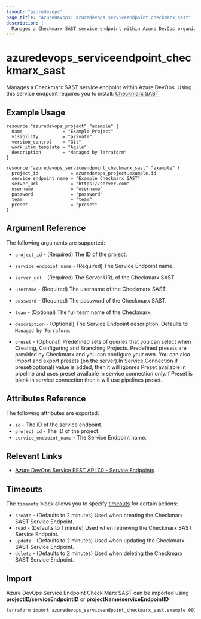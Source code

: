 ```yaml
---
layout: "azuredevops"
page_title: "AzureDevops: azuredevops_serviceendpoint_checkmarx_sast"
description: |-
  Manages a Checkmarx SAST service endpoint within Azure DevOps organization.
---
```


# azuredevops_serviceendpoint_checkmarx_sast

Manages a Checkmarx SAST service endpoint within Azure DevOps. Using this service endpoint requires you to install: [Checkmarx SAST](https://marketplace.visualstudio.com/items?itemName=checkmarx.cxsast)

## Example Usage

```hcl
resource "azuredevops_project" "example" {
  name               = "Example Project"
  visibility         = "private"
  version_control    = "Git"
  work_item_template = "Agile"
  description        = "Managed by Terraform"
}

resource "azuredevops_serviceendpoint_checkmarx_sast" "example" {
  project_id            = azuredevops_project.example.id
  service_endpoint_name = "Example Checkmarx SAST"
  server_url            = "https://server.com"
  username              = "username"
  password              = "password"
  team                  = "team"
  preset                = "preset"
}
```

## Argument Reference

The following arguments are supported:

* `project_id` - (Required) The ID of the project.

* `service_endpoint_name` - (Required) The Service Endpoint name.

* `server_url` - (Required) The Server URL of the Checkmarx SAST.

* `username` - (Required) The username of the Checkmarx SAST.

* `password` - (Required) The password of the Checkmarx SAST.

* `team` - (Optional) The full team name of the Checkmarx.

* `description` - (Optional) The Service Endpoint description. Defaults to `Managed by Terraform`.

* `preset` - (Optional) Predefined sets of queries that you can select when Creating, Configuring and Branching Projects. Predefined presets are provided by Checkmarx and you can configure your own. You can also import and export presets (on the server).In Service Connection if preset(optional) value is added, then it will igonres Preset available in pipeline and uses preset available in service connection only.If Preset is blank in service connection then it will use pipelines preset.


## Attributes Reference

The following attributes are exported:

* `id` - The ID of the service endpoint.
* `project_id` - The ID of the project.
* `service_endpoint_name` - The Service Endpoint name.

## Relevant Links

- [Azure DevOps Service REST API 7.0 - Service Endpoints](https://docs.microsoft.com/en-us/rest/api/azure/devops/serviceendpoint/endpoints?view=azure-devops-rest-7.0)

## Timeouts

The `timeouts` block allows you to specify [timeouts](https://developer.hashicorp.com/terraform/language/resources/syntax#operation-timeouts) for certain actions:

* `create` - (Defaults to 2 minutes) Used when creating the Checkmarx SAST Service Endpoint.
* `read` - (Defaults to 1 minute) Used when retrieving the Checkmarx SAST Service Endpoint.
* `update` - (Defaults to 2 minutes) Used when updating the Checkmarx SAST Service Endpoint.
* `delete` - (Defaults to 2 minutes) Used when deleting the Checkmarx SAST Service Endpoint.

## Import

Azure DevOps Service Endpoint Check Marx SAST can be imported using **projectID/serviceEndpointID** or **projectName/serviceEndpointID**

```sh
terraform import azuredevops_serviceendpoint_checkmarx_sast.example 00000000-0000-0000-0000-000000000000/00000000-0000-0000-0000-000000000000
```
